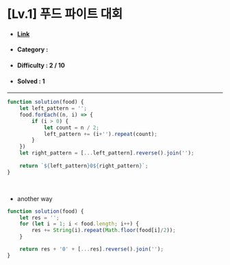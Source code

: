 # [Lv.1] 푸드 파이트 대회  
* #### [Link](https://school.programmers.co.kr/learn/courses/30/lessons/134240)
* #### Category : 
* #### Difficulty : 2 / 10  
* #### Solved : 1

<hr />

```js
function solution(food) {
    let left_pattern = '';
    food.forEach((n, i) => {
        if (i > 0) {
            let count = n / 2;
            left_pattern += (i+'').repeat(count);         
        }
    })
    let right_pattern = [...left_pattern].reverse().join('');
    
    return `${left_pattern}0${right_pattern}`;
}
```

<br />

* another way
```js
function solution(food) {
    let res = '';
    for (let i = 1; i < food.length; i++) {
        res += String(i).repeat(Math.floor(food[i]/2));
    }

    return res + '0' + [...res].reverse().join('');
}
```